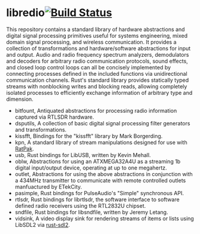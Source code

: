 # libredio[![Build Status](https://travis-ci.org/ade-ma/libredio.svg?branch=master)](https://travis-ci.org/ade-ma/libredio)

This repository contains a standard library of hardware abstractions and digital signal processing primitives useful for systems engineering, mixed domain signal processing, and wireless communication. It provides a collection of transformations and hardware/software abstractions for input and output. Audio and radio frequency spectrum analyzers, demodulators and decoders for arbitrary radio communication protocols, sound effects, and closed loop control loops can all be concisely implemented by connecting processes defined in the included functions via unidirectional communication channels. Rust's standard library provides statically typed streams with nonblocking writes and blocking reads, allowing completely isolated processes to efficiently exchange information of arbitrary type and dimension.

* bitfount, Antiquated abstractions for processing radio information captured via RTLSDR hardware.
* dsputils, A collection of basic digital signal processing filter generators and transformations.
* kissfft, Bindings for the "kissfft" library by Mark Borgerding.
* kpn, A standard library of stream manipulations designed for use with [RatPak](https://github.com/itdaniher/ratpak).
* usb, Rust bindings for LibUSB, written by Kevin Mehall.
* oblw, Abstractions for using an ATXMEGA32A4U as a streaming 1b digital input/output device, operating at up to one megahertz.
* outlet, Abstractions for using the above abstractions in conjunction with a 434MHz transmitter to communicate with remote controlled outlets manfuactured by ETekCity.
* pasimple, Rust bindings for PulseAudio's "Simple" synchronous API.
* rtlsdr, Rust bindings for librtlsdr, the software interface to software defined radio receivers using the RTL2832U chipset.
* sndfile, Rust bindings for libsndfile, written by Jeremy Letang.
* vidsink, A video display sink for rendering streams of items or lists using LibSDL2 via [rust-sdl2](https://github.com/AngryLawyer/rust-sdl2).
